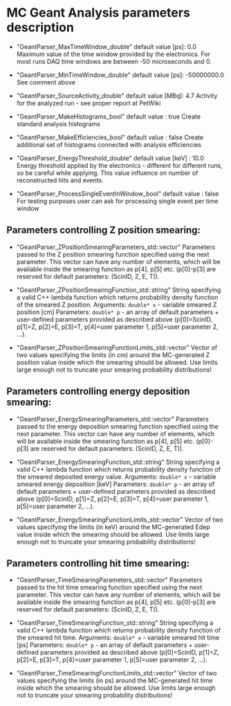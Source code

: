 # MC Geant Analysis parameters description

- "GeantParser_MaxTimeWindow_double"
default value [ps]: 0.0
Maximum value of the time window provided by the electronics. For most runs DAQ time windows are between -50 microseconds and 0. 

- "GeantParser_MinTimeWindow_double"
default value [ps]: -50000000.0
See comment above

- "GeantParser_SourceActivity_double"
default value [MBq]: 4.7
Activity for the analyzed run - see proper report at PetWiki

- "GeantParser_MakeHistograms_bool"
default value : true
Create standard analysis histograms

- "GeantParser_MakeEfficiencies_bool"
default value : false
Create additional set of histograms connected with analysis efficiencies

- "GeantParser_EnergyThreshold_double"
default value [keV] : 10.0
Energy threshold applied by the electronics - different for different runs, so be careful while
applying. This value influence on number of reconstructed hits and events.

- "GeantParser_ProcessSingleEventInWindow_bool"
default value : false
For testing purposes user can ask for processing single event per time window

## Parameters controlling Z position smearing:

- "GeantParser_ZPositionSmearingParameters_std::vector<double>"
Parameters passed to the Z position smearing function specified using the next parameter.
This vector can have any number of elements, which will be available inside the smearing function as p[4], p[5] etc. (p[0]-p[3] are reserved for default parameters: (ScinID, Z, E, T)).

- "GeantParser_ZPositionSmearingFunction_std::string"
String specifying a valid C++ lambda function which returns probability density function of the smeared Z position.
Arguments: `double* x` - variable smeared Z position [cm]
Parameters: `double* p` - an array of default parameters + user-defined parameters provided as described above (p[0]=ScinID, p[1]=Z, p[2]=E, p[3]=T, p[4]=user parameter 1, p[5]=user parameter 2, ...).

- "GeantParser_ZPositionSmearingFunctionLimits_std::vector<double>"
Vector of two values specifying the limits (in cm) around the MC-generated Z position value inside which the smearing should be allowed. Use limits large enough not to truncate your smearing probability distributions!

## Parameters controlling energy deposition smearing:

- "GeantParser_EnergySmearingParameters_std::vector<double>"
Parameters passed to the energy deposition smearing function specified using the next parameter.
This vector can have any number of elements, which will be available inside the smearing function as p[4], p[5] etc. (p[0]-p[3] are reserved for default parameters: (ScinID, Z, E, T)).

- "GeantParser_EnergySmearingFunction_std::string"
String specifying a valid C++ lambda function which returns probability density function of the smeared deposited energy value.
Arguments: `double* x` - variable smeared energy deposition [keV]
Parameters: `double* p` - an array of default parameters + user-defined parameters provided as described above (p[0]=ScinID, p[1]=Z, p[2]=E, p[3]=T, p[4]=user parameter 1, p[5]=user parameter 2, ...).

- "GeantParser_EnergySmearingFunctionLimits_std::vector<double>"
Vector of two values specifying the limits (in keV) around the MC-generated Edep value inside which the smearing should be allowed. Use limits large enough not to truncate your smearing probability distributions!

## Parameters controlling hit time smearing:

- "GeantParser_TimeSmearingParameters_std::vector<double>"
Parameters passed to the hit time smearing function specified using the next parameter.
This vector can have any number of elements, which will be available inside the smearing function as p[4], p[5] etc. (p[0]-p[3] are reserved for default parameters: (ScinID, Z, E, T)).

- "GeantParser_TimeSmearingFunction_std::string"
String specifying a valid C++ lambda function which returns probability density function of the smeared hit time.
Arguments: `double* x` - variable smeared hit time [ps]
Parameters: `double* p` - an array of default parameters + user-defined parameters provided as described above (p[0]=ScinID, p[1]=Z, p[2]=E, p[3]=T, p[4]=user parameter 1, p[5]=user parameter 2, ...).

- "GeantParser_TimeSmearingFunctionLimits_std::vector<double>"
Vector of two values specifying the limits (in ps) around the MC-generated hit time inside which the smearing should be allowed. Use limits large enough not to truncate your smearing probability distributions!
